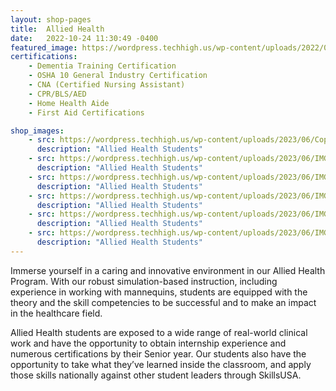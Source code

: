 ```yaml
---
layout: shop-pages
title:  Allied Health
date:   2022-10-24 11:30:49 -0400
featured_image: https://wordpress.techhigh.us/wp-content/uploads/2022/04/myriam-zilles-7V95FwS2Ss4-unsplash-1.jpg
certifications: 
    - Dementia Training Certification
    - OSHA 10 General Industry Certification
    - CNA (Certified Nursing Assistant)
    - CPR/BLS/AED
    - Home Health Aide
    - First Aid Certifications

shop_images:
    - src: https://wordpress.techhigh.us/wp-content/uploads/2023/06/Copy-of-IMG_4190.jpg
      description: "Allied Health Students"
    - src: https://wordpress.techhigh.us/wp-content/uploads/2023/06/IMG_7637-3.jpg
      description: "Allied Health Students"
    - src: https://wordpress.techhigh.us/wp-content/uploads/2023/06/IMG_4695.HEIC.jpg
      description: "Allied Health Students"
    - src: https://wordpress.techhigh.us/wp-content/uploads/2023/06/IMG_4177.heic.jpg
      description: "Allied Health Students"
    - src: https://wordpress.techhigh.us/wp-content/uploads/2023/06/IMG_7641.jpg
      description: "Allied Health Students"
    - src: https://wordpress.techhigh.us/wp-content/uploads/2023/06/IMG_5119.HEIC.jpg
      description: "Allied Health Students"
---
```

Immerse yourself in a caring and innovative environment in our Allied Health Program. With our robust simulation-based instruction, including experience in working with mannequins, students are equipped with the theory and the skill competencies to be successful and to make an impact in the healthcare field. 

Allied Health students are exposed to a wide range of real-world clinical work and have the opportunity to obtain internship experience and numerous certifications by their Senior year. Our students also have the opportunity to take what they’ve learned inside the classroom, and apply those skills nationally against other student leaders through SkillsUSA.